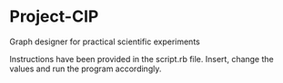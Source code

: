 # Project-CIP
Graph designer for practical scientific experiments

Instructions have been provided in the script.rb file. 
Insert, change the values and run the program accordingly.
